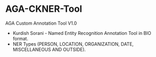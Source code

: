 # AGA-CKNER-Tool
AGA Custom Annotation Tool V1.0 
  - Kurdish Sorani - Named Entity Recognition Annotation Tool in BIO format.
  - NER Types (PERSON, LOCATION, ORGANIZATION, DATE, MISCELLANEOUS AND OUTSIDE).
